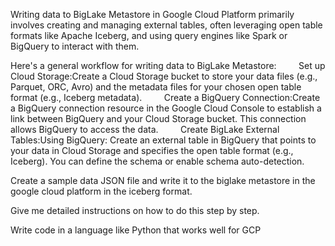 Writing data to BigLake Metastore in Google Cloud Platform primarily involves creating and managing external tables, often leveraging open table formats like Apache Iceberg, and using query engines like Spark or BigQuery to interact with them.

Here's a general workflow for writing data to BigLake Metastore:
        Set up Cloud Storage:Create a Cloud Storage bucket to store your data files (e.g., Parquet, ORC, Avro) and the metadata files for your chosen open table format (e.g., Iceberg metadata).
        Create a BigQuery Connection:Create a BigQuery connection resource in the Google Cloud Console to establish a link between BigQuery and your Cloud Storage bucket. This connection allows BigQuery to access the data.
        Create BigLake External Tables:Using BigQuery: Create an external table in BigQuery that points to your data in Cloud Storage and specifies the open table format (e.g., Iceberg). You can define the schema or enable schema auto-detection.

Create a sample data JSON file and write it to the biglake metastore in the google cloud platform in the iceberg format.

Give me detailed instructions on how to do this step by step.

Write code in a language like Python that works well for GCP
